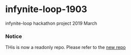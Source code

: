# infynite-loop-1903
infynite-loop hackathon project 2019 March


### Notice

THis is now a readonly repo. Please refer to the [new repo](https://github.com/subhrm/infynite-loop-vms)
